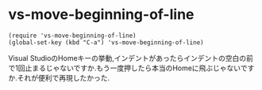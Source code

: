 vs-move-beginning-of-line
=========================
```elisp
(require 'vs-move-beginning-of-line)
(global-set-key (kbd "C-a") 'vs-move-beginning-of-line)
```
Visual StudioのHomeキーの挙動,インデントがあったらインデントの空白の前で1回止まるじゃないですか.もう一度押したら本当のHomeに飛ぶじゃないですか.それが便利で再現したかった.
